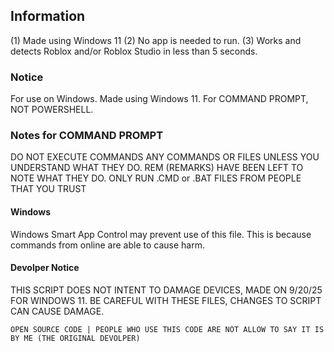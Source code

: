 ## Information
(1) Made using Windows 11
(2) No app is needed  to run.
(3) Works and detects Roblox and/or Roblox Studio in less than 5 seconds.

### Notice
For use on Windows. Made using Windows 11. For COMMAND PROMPT, NOT POWERSHELL.

### Notes for COMMAND PROMPT
DO NOT EXECUTE COMMANDS ANY COMMANDS OR FILES UNLESS YOU UNDERSTAND WHAT THEY DO. 
REM (REMARKS) HAVE BEEN LEFT TO NOTE WHAT THEY DO. 
ONLY RUN .CMD or .BAT FILES FROM PEOPLE THAT YOU TRUST

#### Windows
Windows Smart App Control may prevent use of this file. This is because commands from online are able to cause harm.

#### Devolper Notice
THIS SCRIPT DOES NOT INTENT TO DAMAGE DEVICES, MADE ON 9/20/25 FOR WINDOWS 11.
BE CAREFUL WITH THESE FILES, CHANGES TO SCRIPT CAN CAUSE DAMAGE.

`OPEN SOURCE CODE | PEOPLE WHO USE THIS CODE ARE NOT ALLOW TO SAY IT IS BY ME (THE ORIGINAL DEVOLPER)`
